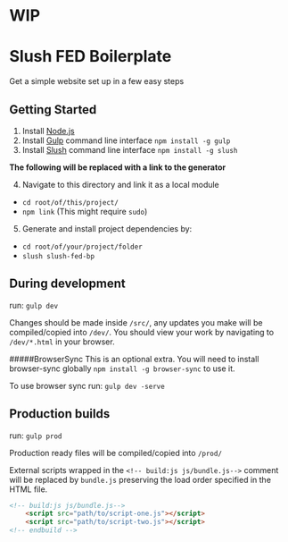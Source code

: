 # WIP
# Slush FED Boilerplate
Get a simple website set up in a few easy steps

## Getting Started

1. Install [Node.js](http://nodejs.org/)
2. Install [Gulp](http://gulpjs.com/) command line interface `npm install -g gulp`
3. Install [Slush](http://gulpjs.com/) command line interface `npm install -g slush`

__The following will be replaced with a link to the generator__

4. Navigate to this directory and link it as a local module
  * `cd root/of/this/project/`
  * `npm link` (This might require `sudo`)

5. Generate and install project dependencies by:
  * `cd root/of/your/project/folder`
  * `slush slush-fed-bp`

## During development
run: `gulp dev`

Changes should be made inside `/src/`, any updates you make will be compiled/copied into `/dev/`. You should view your work by navigating to `/dev/*.html` in your browser.

#####BrowserSync
This is an optional extra. You will need to install browser-sync globally `npm install -g browser-sync` to use it.

To use browser sync run: `gulp dev -serve`

## Production builds
run: `gulp prod`

Production ready files will be compiled/copied into `/prod/`

External scripts wrapped in the `<!-- build:js js/bundle.js-->` comment will be replaced by `bundle.js` preserving the load order specified in the HTML file.
````html
<!-- build:js js/bundle.js-->
	<script src="path/to/script-one.js"></script>
	<script src="path/to/script-two.js"></script>
<!-- endbuild -->
````

